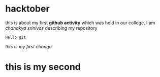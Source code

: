 # hacktober
this is about my first **github activity** which was held in our college, I am *chanakya srinivas* describing my repository

```
Hello git
```
*this is my first change*

# this is my second